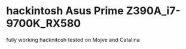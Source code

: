 # hackintosh Asus Prime Z390A_i7-9700K_RX580
 fully working hacknitosh tested on Mojve and Catalina

